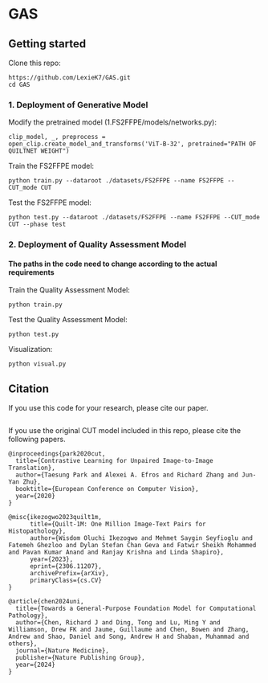 # GAS

## Getting started
Clone this repo:
```
https://github.com/LexieK7/GAS.git
cd GAS
```

### 1. Deployment of Generative Model


Modify the pretrained model (1.FS2FFPE/models/networks.py):
```
clip_model, _, preprocess = open_clip.create_model_and_transforms('ViT-B-32', pretrained="PATH OF QUILTNET WEIGHT")
```

Train the FS2FFPE model:
```
python train.py --dataroot ./datasets/FS2FFPE --name FS2FFPE --CUT_mode CUT
```

Test the FS2FFPE model:
```
python test.py --dataroot ./datasets/FS2FFPE --name FS2FFPE --CUT_mode CUT --phase test
```

### 2. Deployment of Quality Assessment Model
#### The paths in the code need to change according to the actual requirements
Train the Quality Assessment Model:
```
python train.py
```

Test the Quality Assessment Model:
```
python test.py
```

Visualization:
```
python visual.py
```

## Citation
If you use this code for your research, please cite our paper.
```

```

If you use the original CUT model included in this repo, please cite the following papers.
```
@inproceedings{park2020cut,
  title={Contrastive Learning for Unpaired Image-to-Image Translation},
  author={Taesung Park and Alexei A. Efros and Richard Zhang and Jun-Yan Zhu},
  booktitle={European Conference on Computer Vision},
  year={2020}
}

@misc{ikezogwo2023quilt1m,
      title={Quilt-1M: One Million Image-Text Pairs for Histopathology}, 
      author={Wisdom Oluchi Ikezogwo and Mehmet Saygin Seyfioglu and Fatemeh Ghezloo and Dylan Stefan Chan Geva and Fatwir Sheikh Mohammed and Pavan Kumar Anand and Ranjay Krishna and Linda Shapiro},
      year={2023},
      eprint={2306.11207},
      archivePrefix={arXiv},
      primaryClass={cs.CV}
}

@article{chen2024uni,
  title={Towards a General-Purpose Foundation Model for Computational Pathology},
  author={Chen, Richard J and Ding, Tong and Lu, Ming Y and Williamson, Drew FK and Jaume, Guillaume and Chen, Bowen and Zhang, Andrew and Shao, Daniel and Song, Andrew H and Shaban, Muhammad and others},
  journal={Nature Medicine},
  publisher={Nature Publishing Group},
  year={2024}
}
```
